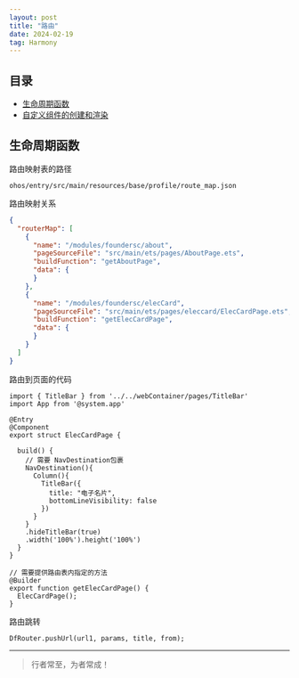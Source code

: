 ```yaml
---
layout: post
title: "路由"
date: 2024-02-19
tag: Harmony
---
```




## 目录
- [生命周期函数](#content1)   
- [自定义组件的创建和渲染](#content2)


<!-- ************************************************ -->
## <a id="content1">生命周期函数</a>

路由映射表的路径
```text
ohos/entry/src/main/resources/base/profile/route_map.json
```

路由映射关系
```json
{
  "routerMap": [
    {
      "name": "/modules/foundersc/about",
      "pageSourceFile": "src/main/ets/pages/AboutPage.ets",
      "buildFunction": "getAboutPage",
      "data": {
      }
    },
    {
      "name": "/modules/foundersc/elecCard",
      "pageSourceFile": "src/main/ets/pages/eleccard/ElecCardPage.ets",
      "buildFunction": "getElecCardPage",
      "data": {
      }
    }
  ]
}
```

路由到页面的代码

```text
import { TitleBar } from '../../webContainer/pages/TitleBar'
import App from '@system.app'

@Entry
@Component
export struct ElecCardPage {

  build() {
    // 需要 NavDestination包裹
    NavDestination(){
      Column(){
        TitleBar({
          title: "电子名片",
          bottomLineVisibility: false
        })
      }
    }
    .hideTitleBar(true)
    .width('100%').height('100%')
  }
}

// 需要提供路由表内指定的方法
@Builder
export function getElecCardPage() {
  ElecCardPage();
}
```

路由跳转
```text
DfRouter.pushUrl(url1, params, title, from);
```




----------
>  行者常至，为者常成！


